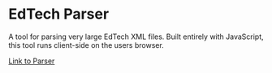 # EdTech Parser

A tool for parsing very large EdTech XML files. Built entirely with JavaScript, this tool runs client-side on the users browser. 

[Link to Parser](https://lsementa.github.io/edtech-parser/)




